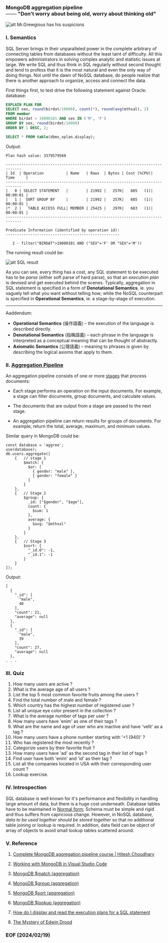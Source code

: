 ### MongoDB aggregation pipeline <br />─── "Don't worry about being old, worry about thinking old"

![alt Mr.Grewgious has his suspicions](img/Mr.GrewgiousHasHisSuspicions.jpg)


### I. Semantics 
SQL Server brings in their unparalleled power in the complete arbitrary of connecting tables from databases without the least taint of difficulty. All this empowers administrators in solving complex analytic and statistic issues at large. We write SQL and thus think in SQL regularly without second thought and tend to profess that it is the most natural and even the only way of doing things. Not until the dawn of NoSQL database, do people realize that there is another approach to organize, access and connect the data. 

First things first, to test drive the following statement against Oracle: database: 
```sql
EXPLAIN PLAN FOR 
SELECT sex, round(birdat/10000), count(*), round(avg(mthsal), 2) 
FROM member 
WHERE birdat > 19000101 AND sex IN ('M', 'F') 
GROUP BY sex, round(birdat/10000)
ORDER BY 1 DESC, 2; 

SELECT * FROM table(dbms_xplan.display);
```

Output: 
```
Plan hash value: 3379579560
 
-----------------------------------------------------------------------------
| Id  | Operation          | Name   | Rows  | Bytes | Cost (%CPU)| Time     |
-----------------------------------------------------------------------------
|   0 | SELECT STATEMENT   |        | 21992 |   257K|   685   (1)| 00:00:01 |
|   1 |  SORT GROUP BY     |        | 21992 |   257K|   685   (1)| 00:00:01 |
|*  2 |   TABLE ACCESS FULL| MEMBER | 25425 |   297K|   683   (1)| 00:00:01 |
-----------------------------------------------------------------------------
 
Predicate Information (identified by operation id):
---------------------------------------------------
 
   2 - filter("BIRDAT">19000101 AND ("SEX"='F' OR "SEX"='M'))
```
The running result could be: 

![alt SQL result](img/sql-result.JPG)

As you can see, every thing has a cost, any SQL statement to be executed has to be *parse* (either soft parse of hard parse), so that an *execution plan* is devised and get executed behind the scenes. Typically, aggregation in SQL statement is specified in a form of **Denotational Semantics**, ie. you vaguely tell what you want without telling how; while the NoSQL counterpart is specified in **Operational Semantics**, ie. a stage-by-stage of execution. 

--- 
Aaddendum: 
- **Operational Semantics** (操作語義) – the execution of the language is described directly. 
- **Denotational Semantics** (指稱語義) – each phrase in the language is interpreted as a conceptual meaning that can be thought of abstractly. 
- **Axiomatic Semantics** (公理語義) – meaning to phrases is given by describing the logical axioms that apply to them.


### II. [Aggregation Pipeline](https://www.mongodb.com/docs/manual/core/aggregation-pipeline/)

An aggregation pipeline consists of one or more [stages](https://www.mongodb.com/docs/manual/reference/operator/aggregation-pipeline/#std-label-aggregation-pipeline-operator-reference) that process documents:

- Each stage performs an operation on the input documents. For example, a stage can filter documents, group documents, and calculate values.

- The documents that are output from a stage are passed to the next stage.

- An aggregation pipeline can return results for groups of documents. For example, return the total, average, maximum, and minimum values.

Similar query in MongoDB could be: 
```
const database = 'aggree';
use(database);
db.users.aggregate([
    {   // stage 1 
        $match: {
          $or: [
            { gender: "male" },
            { gender: "female" }
          ]          
        }
    }, 
    {   // Stage 2
        $group: {
          _id: ["$gender", "$age"],
          count: {
            $sum: 1
          },
          average: {
            $avg: "$mthsal"
          }
        }
    },
    {   // Stage 3 
        $sort: {
          "_id.0": -1,
          "_id.1": -1
        }        
    }
]);
```
Output: 
```
[
  {
    "_id": [
      "male",
      40
    ],
    "count": 21,
    "average": null
  },
  {
    "_id": [
      "male",
      39
    ],
    "count": 27,
    "average": null
  },
. . . 
```

### III. Quiz 
1. How many users are active ?
2. What is the average age of all users ?
3. List the top 5 most common favorite fruits among the users ?
4. Find the total number of male and female ?
5. Which country has the highest number of registered user ?
6. List all unique eye color present in the collection ?
7. What is the average number of tags per user ? 
8. How many users have 'enim' as one of their tags ? 
9. What are the name and age of user who are inactive and have 'velit' as a tag ? 
10. How many users have a phone number starting with '+1 (940)' ? 
11. Who has registered the most recently ? 
12. Categorize users by their favorite fruit ? 
13. How many users have 'ad' as the second tag in their list of tags ? 
14. Find user have both 'enim' and 'id' as their tag ? 
15. List all the companies located in USA with their corresponding user count ? 
16. Lookup exercise. 


### IV. Introspection 
SQL database is well known for it's performance and flexibility in handling large amount of data, but there is a huge cost underneath. Database tables have to be maintained in [Normal form](https://en.wikipedia.org/wiki/Database_normalization); Schema must be simple and rigid and thus suffers from capricious change. However, in NoSQL database, *data to be used together should be stored together* so that no additional table joining or lookup is required. In addition, data field can be object of array of objects to avoid small lookup tables scattered around. 


### V. Reference
1. [Complete MongoDB aggregation pipeline course | Hitesh Choudhary](https://youtu.be/vx1C8EyTa7Y)

2. [Working with MongoDB in Visual Studio Code](https://code.visualstudio.com/docs/azure/mongodb)

3. [MongoDB $match (aggregation)](https://www.mongodb.com/docs/manual/reference/operator/aggregation/match/)

4. [MongoDB $group (aggregation)](https://www.mongodb.com/docs/manual/reference/operator/aggregation/group/)

5. [MongoDB $sort (aggregation)](https://www.mongodb.com/docs/manual/reference/operator/aggregation/sort/)

6. [MongoDB $lookup (aggregation)](https://www.mongodb.com/docs/manual/reference/operator/aggregation/lookup/)

7. [How do I display and read the execution plans for a SQL statement](https://blogs.oracle.com/optimizer/post/how-do-i-display-and-read-the-execution-plans-for-a-sql-statement)

8. [The Mystery of Edwin Drood](https://www.gutenberg.org/cache/epub/564/pg564-images.html)


### EOF (2024/02/19)

